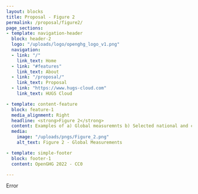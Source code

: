 ```yaml
---
layout: blocks
title: Proposal - Figure 2
permalink: /proposal/figure2/
page_sections:
- template: navigation-header
  block: header-2
  logo: "/uploads/logo/openghg_logo_v1.png"
  navigation:
  - link: "/"
    link_text: Home
  - link: "#features"
    link_text: About
  - link: "/proposal/"
    link_text: Proposal
  - link: "https://www.hugs-cloud.com"
    link_text: HUGS Cloud

- template: content-feature
  block: feature-1
  media_alignment: Right
  headline: <strong>Figure 2</strong>
  content: Examples of a) Global measuremnts b) Selected national and contintental ICOS stations c) Current and planned sites from the LondonGHG project </br></br><a href="https://fig2.voila.openghg.org" target="_blank">Open Voila</a> 
  media:
    image: "/uploads/pngs/Figure_2.png"
    alt_text: Figure 2 - Global Measurements

- template: simple-footer
  block: footer-1
  content: OpenGHG 2022 - CC0

---
```

Error